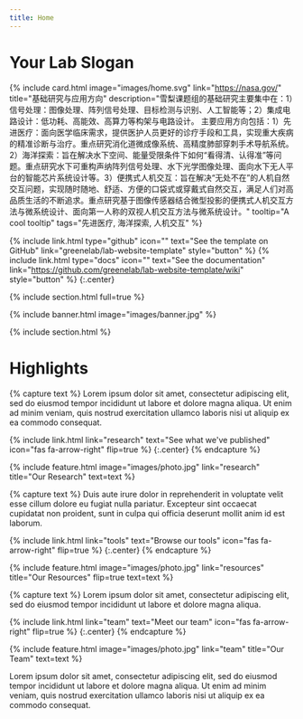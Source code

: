 ```yaml
---
title: Home
---
```


# Your Lab Slogan


{%
  include card.html
  image="images/home.svg"
  link="https://nasa.gov/"
  title="基础研究与应用方向"
  description="雪梨课题组的基础研究主要集中在：1）信号处理：图像处理、阵列信号处理、目标检测与识别、人工智能等；2）集成电路设计：低功耗、高能效、高算力等构架与电路设计。
主要应用方向包括：1）先进医疗：面向医学临床需求，提供医护人员更好的诊疗手段和工具，实现重大疾病的精准诊断与治疗。重点研究消化道微成像系统、高精度肺部穿刺手术导航系统。2）海洋探索：旨在解决水下空间、能量受限条件下如何“看得清、认得准”等问题。重点研究水下可重构声纳阵列信号处理、水下光学图像处理、面向水下无人平台的智能芯片系统设计等。3）便携式人机交互：旨在解决“无处不在”的人机自然交互问题，实现随时随地、舒适、方便的口袋式或穿戴式自然交互，满足人们对高品质生活的不断追求。重点研究基于图像传感器结合微型投影的便携式人机交互方法与微系统设计、面向第一人称的双视人机交互方法与微系统设计。"
  tooltip="A cool tooltip"
  tags="先进医疗, 海洋探索, 人机交互"
%}


{%
  include link.html
  type="github"
  icon=""
  text="See the template on GitHub"
  link="greenelab/lab-website-template"
  style="button"
%}
{%
  include link.html
  type="docs"
  icon=""
  text="See the documentation"
  link="https://github.com/greenelab/lab-website-template/wiki"
  style="button"
%}
{:.center}

{% include section.html full=true %}

{% include banner.html image="images/banner.jpg" %}

{% include section.html %}

# Highlights

{% capture text %}
Lorem ipsum dolor sit amet, consectetur adipiscing elit, sed do eiusmod tempor incididunt ut labore et dolore magna aliqua.
Ut enim ad minim veniam, quis nostrud exercitation ullamco laboris nisi ut aliquip ex ea commodo consequat.

{%
  include link.html
  link="research"
  text="See what we've published"
  icon="fas fa-arrow-right"
  flip=true
%}
{:.center}
{% endcapture %}

{%
  include feature.html
  image="images/photo.jpg"
  link="research"
  title="Our Research"
  text=text
%}

{% capture text %}
Duis aute irure dolor in reprehenderit in voluptate velit esse cillum dolore eu fugiat nulla pariatur.
Excepteur sint occaecat cupidatat non proident, sunt in culpa qui officia deserunt mollit anim id est laborum.

{%
  include link.html
  link="tools"
  text="Browse our tools"
  icon="fas fa-arrow-right"
  flip=true
%}
{:.center}
{% endcapture %}

{%
  include feature.html
  image="images/photo.jpg"
  link="resources"
  title="Our Resources"
  flip=true
  text=text
%}

{% capture text %}
Lorem ipsum dolor sit amet, consectetur adipiscing elit, sed do eiusmod tempor incididunt ut labore et dolore magna aliqua.

{%
  include link.html
  link="team"
  text="Meet our team"
  icon="fas fa-arrow-right"
  flip=true
%}
{:.center}
{% endcapture %}

{%
  include feature.html
  image="images/photo.jpg"
  link="team"
  title="Our Team"
  text=text
%}

Lorem ipsum dolor sit amet, consectetur adipiscing elit, sed do eiusmod tempor incididunt ut labore et dolore magna aliqua.
Ut enim ad minim veniam, quis nostrud exercitation ullamco laboris nisi ut aliquip ex ea commodo consequat.
